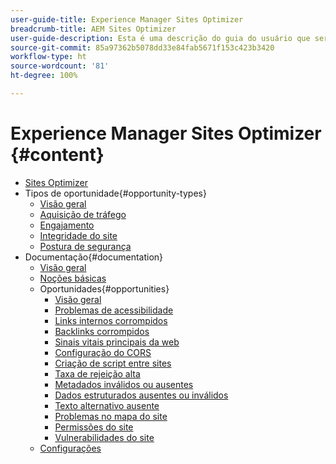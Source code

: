 ```yaml
---
user-guide-title: Experience Manager Sites Optimizer
breadcrumb-title: AEM Sites Optimizer
user-guide-description: Esta é uma descrição do guia do usuário que será exibida na página de destino.
source-git-commit: 85a97362b5078dd33e84fab5671f153c423b3420
workflow-type: ht
source-wordcount: '81'
ht-degree: 100%

---
```



# Experience Manager Sites Optimizer {#content}

+ [Sites Optimizer](/help/home.md)
+ Tipos de oportunidade{#opportunity-types}
   + [Visão geral](/help/opportunity-types/overview.md)
   + [Aquisição de tráfego](/help/opportunity-types/traffic-acquisition.md)
   + [Engajamento](/help/opportunity-types/engagement.md)
   + [Integridade do site](/help/opportunity-types/site-health.md)
   + [Postura de segurança](/help/opportunity-types/security-posture.md)
+ Documentação{#documentation}
   + [Visão geral](/help/documentation/overview.md)
   + [Noções básicas](/help/documentation/basics.md)
   + Oportunidades{#opportunities}
      + [Visão geral](/help/documentation/opportunities/overview.md)
      + [Problemas de acessibilidade](/help/documentation/opportunities/accessibility-issues.md)
      + [Links internos corrompidos](/help/documentation/opportunities/broken-internal-links.md)
      + [Backlinks corrompidos](/help/documentation/opportunities/broken-backlinks.md)
      + [Sinais vitais principais da web](/help/documentation/opportunities/core-web-vitals.md)
      + [Configuração do CORS](/help/documentation/opportunities/cors-configuration.md)
      + [Criação de script entre sites](/help/documentation/opportunities/cross-site-scripting.md)
      + [Taxa de rejeição alta](/help/documentation/opportunities/high-bounce-rate.md)
      + [Metadados inválidos ou ausentes](/help/documentation/opportunities/invalid-or-missing-metadata.md)
      + [Dados estruturados ausentes ou inválidos](/help/documentation/opportunities/missing-invalid-structured-data.md)
      + [Texto alternativo ausente](/help/documentation/opportunities/missing-alt-text.md)
      + [Problemas no mapa do site](/help/documentation/opportunities/sitemap-issues.md)
      + [Permissões do site](/help/documentation/opportunities/website-permissions.md)
      + [Vulnerabilidades do site](/help/documentation/opportunities/website-vulnerabilities.md)
   + [Configurações](/help/documentation/settings.md)
